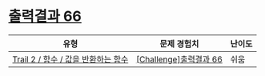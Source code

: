 # [출력결과 66](https://en.codetree.ai/trails/complete/curated-cards/challenge-reading-k201820)

|유형|문제 경험치|난이도|
|---|---|---|
|[Trail 2 / 함수 / 값을 반환하는 함수](https://www.codetree.ai/trail-info/novice-mid/)|[[Challenge]출력결과 66](https://www.codetree.ai/trails/complete/curated-cards/challenge-reading-k201820/)|쉬움|

